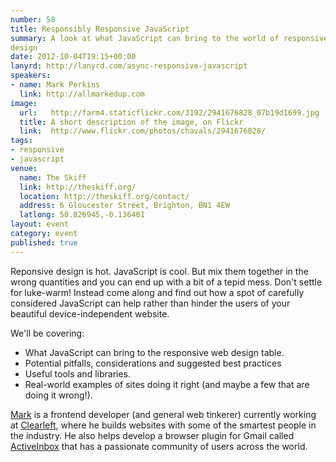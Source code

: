 ```yaml
---
number: 58
title: Responsibly Responsive JavaScript
summary: A look at what JavaScript can bring to the world of responsive web
design
date: 2012-10-04T19:15+00:00
lanyrd: http://lanyrd.com/async-responsive-javascript
speakers:
- name: Mark Perkins
  link: http://allmarkedup.com
image:
  url:   http://farm4.staticflickr.com/3192/2941676828_07b19d1699.jpg
  title: A short description of the image, on Flickr
  link:  http://www.flickr.com/photos/chavals/2941676828/
tags:
- responsive
- javascript
venue:
  name: The Skiff
  link: http://theskiff.org/
  location: http://theskiff.org/contact/
  address: 6 Gloucester Street, Brighton, BN1 4EW
  latlong: 50.826945,-0.136401
layout: event
category: event
published: true
---
```


Reponsive design is hot. JavaScript is cool. But mix them together in the wrong
quantities and you can end up with a bit of a tepid mess. Don't settle for
luke-warm! Instead come along and find out how a spot of carefully considered
JavaScript can help rather than hinder the users of your beautiful
device-independent website.

We'll be covering:

- What JavaScript can bring to the responsive web design table.
- Potential pitfalls, considerations and suggested best practices
- Useful tools and libraries.
- Real-world examples of sites doing it right (and maybe a few that are doing
  it wrong!).

[Mark][#mark] is a frontend developer (and general web tinkerer) currently
working at [Clearleft][#clearleft], where he builds websites with some of the
smartest people in the industry. He also helps develop a browser plugin for
Gmail called [ActiveInbox][#activeinbox] that has a passionate community of
users across the world.

[#mark]: http://twitter.com/allmarkedup/
[#clearleft]: http://clearleft.com/
[#activeinbox]: http://activeinboxhq.com/
